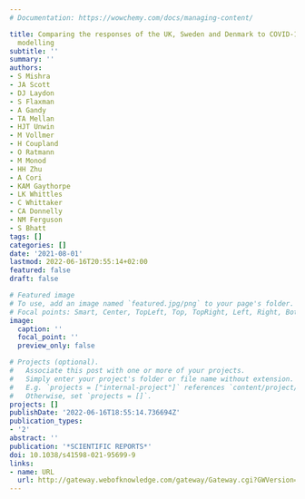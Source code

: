 ```yaml
---
# Documentation: https://wowchemy.com/docs/managing-content/

title: Comparing the responses of the UK, Sweden and Denmark to COVID-19 using counterfactual
  modelling
subtitle: ''
summary: ''
authors:
- S Mishra
- JA Scott
- DJ Laydon
- S Flaxman
- A Gandy
- TA Mellan
- HJT Unwin
- M Vollmer
- H Coupland
- O Ratmann
- M Monod
- HH Zhu
- A Cori
- KAM Gaythorpe
- LK Whittles
- C Whittaker
- CA Donnelly
- NM Ferguson
- S Bhatt
tags: []
categories: []
date: '2021-08-01'
lastmod: 2022-06-16T20:55:14+02:00
featured: false
draft: false

# Featured image
# To use, add an image named `featured.jpg/png` to your page's folder.
# Focal points: Smart, Center, TopLeft, Top, TopRight, Left, Right, BottomLeft, Bottom, BottomRight.
image:
  caption: ''
  focal_point: ''
  preview_only: false

# Projects (optional).
#   Associate this post with one or more of your projects.
#   Simply enter your project's folder or file name without extension.
#   E.g. `projects = ["internal-project"]` references `content/project/deep-learning/index.md`.
#   Otherwise, set `projects = []`.
projects: []
publishDate: '2022-06-16T18:55:14.736694Z'
publication_types:
- '2'
abstract: ''
publication: '*SCIENTIFIC REPORTS*'
doi: 10.1038/s41598-021-95699-9
links:
- name: URL
  url: http://gateway.webofknowledge.com/gateway/Gateway.cgi?GWVersion=2&SrcApp=PARTNER_APP&SrcAuth=LinksAMR&KeyUT=WOS:000684343800019&DestLinkType=FullRecord&DestApp=ALL_WOS&UsrCustomerID=1ba7043ffcc86c417c072aa74d649202
---
```

